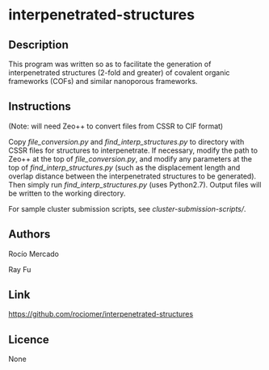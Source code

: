 # interpenetrated-structures

## Description
This program was written so as to facilitate the generation 
of interpenetrated structures (2-fold and greater) of covalent 
organic frameworks (COFs) and similar nanoporous frameworks.

## Instructions
(Note: will need Zeo++ to convert files from CSSR to CIF format)

Copy *file_conversion.py* and *find_interp_structures.py* to
directory with CSSR files for structures to interpenetrate. If necessary,
modify the path to Zeo++ at the top of *file_conversion.py*, and modify any 
parameters at the top of *find_interp_structures.py* (such as 
the displacement length and overlap distance between the interpenetrated
structures to be generated). Then simply run *find_interp_structures.py* 
(uses Python2.7). Output files will be written to the working directory.

For sample cluster submission scripts, see *cluster-submission-scripts/*.

## Authors
Rocío Mercado

Ray Fu

## Link 
https://github.com/rociomer/interpenetrated-structures

## Licence
None

